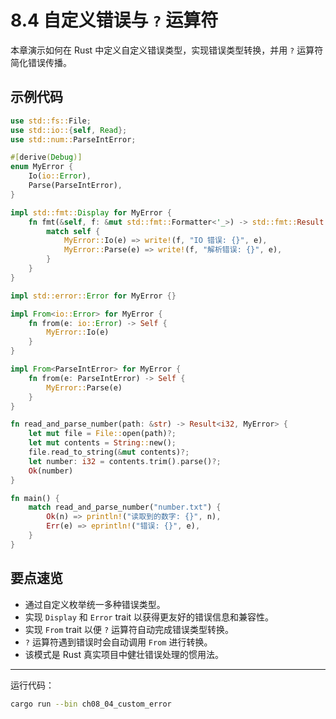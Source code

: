 # 8.4 自定义错误与 `?` 运算符

本章演示如何在 Rust 中定义自定义错误类型，实现错误类型转换，并用 `?` 运算符简化错误传播。

## 示例代码

```rust
use std::fs::File;
use std::io::{self, Read};
use std::num::ParseIntError;

#[derive(Debug)]
enum MyError {
    Io(io::Error),
    Parse(ParseIntError),
}

impl std::fmt::Display for MyError {
    fn fmt(&self, f: &mut std::fmt::Formatter<'_>) -> std::fmt::Result {
        match self {
            MyError::Io(e) => write!(f, "IO 错误: {}", e),
            MyError::Parse(e) => write!(f, "解析错误: {}", e),
        }
    }
}

impl std::error::Error for MyError {}

impl From<io::Error> for MyError {
    fn from(e: io::Error) -> Self {
        MyError::Io(e)
    }
}

impl From<ParseIntError> for MyError {
    fn from(e: ParseIntError) -> Self {
        MyError::Parse(e)
    }
}

fn read_and_parse_number(path: &str) -> Result<i32, MyError> {
    let mut file = File::open(path)?;
    let mut contents = String::new();
    file.read_to_string(&mut contents)?;
    let number: i32 = contents.trim().parse()?;
    Ok(number)
}

fn main() {
    match read_and_parse_number("number.txt") {
        Ok(n) => println!("读取到的数字: {}", n),
        Err(e) => eprintln!("错误: {}", e),
    }
}
```

## 要点速览

- 通过自定义枚举统一多种错误类型。
- 实现 `Display` 和 `Error` trait 以获得更友好的错误信息和兼容性。
- 实现 `From` trait 以便 `?` 运算符自动完成错误类型转换。
- `?` 运算符遇到错误时会自动调用 `From` 进行转换。
- 该模式是 Rust 真实项目中健壮错误处理的惯用法。

---

运行代码：

```sh
cargo run --bin ch08_04_custom_error
```
